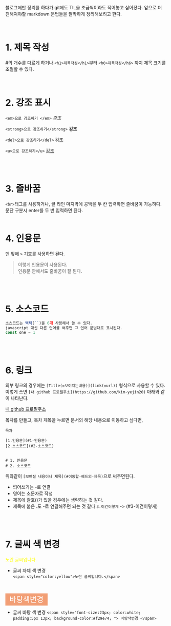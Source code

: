 블로그에만 정리를 하다가 git에도 TIL을 조금씩이라도 적어놓고 싶어졌다.
앞으로 더 친해져야할 markdown 문법들을 짤막하게 정리해보려고 한다.  
<br></br>

# 1. 제목 작성

#의 개수를 다르게 하거나 `<h1>제목작성</h1>`부터 `<h6>제목작성</h6>` 까지 제목 크기를 조절할 수 있다.  
<br></br>

# 2. 강조 표시

`<em>으로 강조하기 </em>`
<em>강조</em>

`<strong>으로 강조하기</strong>`
<strong>강조</strong>

`<del>으로 강조하기</del>`
<del>강조</del>

`<u>으로 강조하기</u>`
<u>강조</u>

<br></br>

# 3. 줄바꿈

`<br>`태그를 사용하거나, 글 라인 마지막에 공백을 두 칸 입력하면 줄바꿈이 가능하다. 문단 구분시 enter를 두 번 입력하면 된다.
<br></br>

# 4. 인용문

맨 앞에 `>` 기호를 사용하면 된다.

> 이렇게 인용문이 사용된다.  
> 인용문 안에서도 줄바꿈이 잘 된다.

<br></br>

# 5. 소스코드

```javascript
소스코드는 백틱(``)을 6개 사용해서 쓸 수 있다.
javascript 대신 다른 언어를 써주면 그 언어 문법대로 표시된다.
const one = 1
```

<br></br>

# 6. 링크

외부 링크의 경우에는 `[Title(=보여지는내용)](link(=url))` 형식으로 사용할 수 있다.  
이렇게 쓰면 `[내 github 프로필주소](https://github.com/kim-yejin20)` 아래와 같이 나타난다.

[내 github 프로필주소](https://github.com/kim-yejin20)

목차를 만들고, 목차 제목을 누르면 문서의 해당 내용으로 이동하고 싶다면,

```
목차

[1.인용문](#1-인용문)
[2.소스코드](#2-소스코드)


# 1. 인용문
# 2. 소스코드
```

위와같이 `[보여질 내용이나 제목](#이동할-헤드의-제목)`으로 써주면된다.

- 띄어쓰기는 -로 연결
- 영어는 소문자로 작성
- 제목에 괄호()가 있을 경우에는 생략하는 것 같다.
- 제목에 붙은 .도 -로 연결해주면 되는 것 같다 `3.이건이렇게` -> (#3-이건이렇게)

<br>
<br>

# 7. 글씨 색 변경

<span style="color:yellow">노란 글씨입니다.</span>

- 글씨 자체 색 변경  
  `<span style="color:yellow">노란 글씨입니다.</span>`

<br>

<span style="font-size:23px; color:white; padding:5px 13px; background-color:#f29e74; ">바탕색변경 </span>

- 글씨 바탕 색 변경
  `<span style="font-size:23px; color:white; padding:5px 13px; background-color:#f29e74; "> 바탕색변경 </span>`

</h4>
